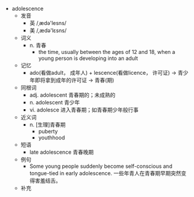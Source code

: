 - adolescence
  - 发音
    - 英 /ˌædə'lesns/
    - 美 /,ædə'lɛsns/
  - 词义
    - n. 青春
      - the time, usually between the ages of 12 and 18, when a young person is developing into an adult
  - 记忆
    - ado(看做adult， 成年人) + lescence(看做licence， 许可证) → 青少年即将拿到成年的许可证 → 青春(期)
  - 同根词
    - adj. adolescent 青春期的；未成熟的
    - n. adolescent 青少年
    - vi. adolesce 进入青春期；如青春期少年般行事
  - 近义词
    - n. [生理]青春期
      - puberty
      - youthhood
  - 短语
    - late adolescence 青春晚期
  - 例句
    - Some young people suddenly become self-conscious and tongue-tied in early adolescence. 一些年青人在青春期早期突然变得害羞结舌。
  - 补充